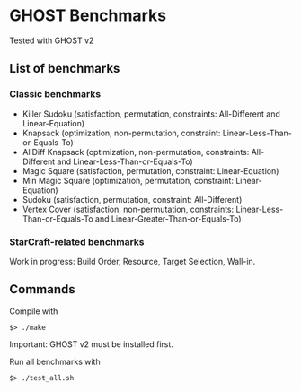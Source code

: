 # GHOST Benchmarks
Tested with GHOST v2

## List of benchmarks
### Classic benchmarks
- Killer Sudoku (satisfaction, permutation, constraints: All-Different and Linear-Equation)
- Knapsack (optimization, non-permutation, constraint: Linear-Less-Than-or-Equals-To)
- AllDiff Knapsack (optimization, non-permutation, constraints: All-Different and Linear-Less-Than-or-Equals-To)
- Magic Square (satisfaction, permutation, constraint: Linear-Equation)
- Min Magic Square (optimization, permutation, constraint: Linear-Equation)
- Sudoku (satisfaction, permutation, constraint: All-Different)
- Vertex Cover (satisfaction, non-permutation, constraints: Linear-Less-Than-or-Equals-To and Linear-Greater-Than-or-Equals-To)

### StarCraft-related benchmarks
Work in progress: Build Order, Resource, Target Selection, Wall-in.

## Commands

Compile with
```shell
$> ./make
```
Important: GHOST v2 must be installed first.

Run all benchmarks with
```shell
$> ./test_all.sh
```
